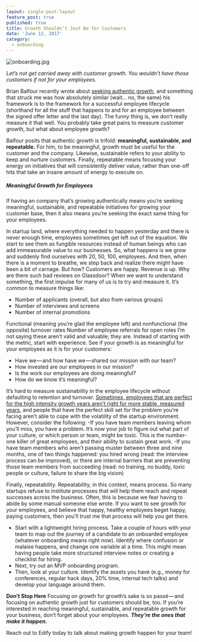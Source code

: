 ```yaml
---
layout: single-post-layout
feature_post: true
published: true
title: Growth Shouldn’t Just Be for Customers
date: 'June 12, 2017'
category:
  - onboarding
---
```

![onboarding.jpg]({{site.baseurl}}/img/onboarding.jpg)

_Let’s not get carried away with customer growth. You wouldn’t have those customers if not for your employees._

Brian Balfour recently wrote about [seeking authentic growth](http://www.coelevate.com/growth-machine/authentic-growth/), and something that struck me was how absolutely similar (wait… no, the same) his framework is to the framework for a successful employee lifecycle (shorthand for all the stuff that happens to and for an employee between the signed offer letter and the last day). The funny thing is, we don’t really measure it that well. You probably take great pains to measure customer growth, but what about employee growth?

Balfour posits that authentic growth is trifold: **meaningful, sustainable, and repeatable.** For him, to be meaningful, growth must be useful for the customer and the company. Likewise, sustainable refers to your ability to keep and nurture customers. Finally, repeatable means focusing your energy on initiatives that will consistently deliver value, rather than one-off hits that take an insane amount of energy to execute on.

##### Meaningful Growth for Employees

If having an company that’s growing authentically means you’re seeking meaningful, sustainable, and repeatable initiatives for growing your customer base, then it also means you’re seeking the exact same thing for your employees.

In startup land, where everything needed to happen yesterday and there is never enough time, employees sometimes get left out of the equation. We start to see them as fungible resources instead of human beings who can add immeasurable value to our businesses. So, what happens is we grow and suddenly find ourselves with 20, 50, 100, employees. And then, when there is a moment to breathe, we step back and realize there might have been a bit of carnage. But how? Customers are happy. Revenue is up. Why are there such bad reviews on Glassdoor? When we want to understand something, the first impulse for many of us is to try and measure it. It’s common to measure things like:
- Number of applicants (overall, but also from various groups)
- Number of interviews and screens
- Number of internal promotions

Functional (meaning you’re glad the employee left) and nonfunctional (the opposite) turnover rates
Number of employee referrals for open roles
I’m not saying these aren’t valid and valuable; they are. Instead of starting with the metric, start with experience. See if your growth is as meaningful for your employees as it is for your customers:
- Have we — and how have we — shared our mission with our team?
- How invested are our employees in our mission?
- Is the work our employees are doing meaningful?
- How do we know it’s meaningful?

It’s hard to measure sustainability in the employee lifecycle without defaulting to retention and turnover. [Sometimes, employees that are perfect for the high intensity growth years aren’t right for more stable, measured years,](http://www.uprightandbetter.com/episode-4-it-may-be-working-but-it-may-not-be-right/) and people that have the perfect skill set for the problem you’re facing aren’t able to cope with the volatility of the startup environment. However, consider the following:
-If you have team members leaving whom you’ll miss, you have a problem. It’s now your job to figure out what part of your culture, or which person or team, might be toxic. This is the number-one killer of great employees, and their ability to sustain great work.
-If you have team members who aren’t passing muster between three and nine months, one of two things happened: you hired wrong (read: the interview process can be improved), or there are internal barriers that are preventing those team members from succeeding (read: no training, no buddy, toxic people or culture, failure to share the big vision)

Finally, repeatability. Repeatability, in this context, means process. So many startups refuse to institute processes that will help them reach and repeat successes across the business. Often, this is because we fear having to abide by some manual someone else wrote. If you want to see growth for your employees, and believe that happy, healthy employees beget happy, paying customers, then you’ll trust me that process will help you get there.
- Start with a lightweight hiring process. Take a couple of hours with your team to map out the journey of a candidate to an onboarded employee (whatever onboarding means right now). Identify where confusion or malaise happens, and change one variable at a time. This might mean having people take more structured interview notes or creating a checklist for hiring.
- Next, try out an MVP onboarding program.
- Then, look at your culture. Identify the assets you have (e.g., money for conferences, regular hack days, 20% time, internal tech talks) and develop your language around them.

**Don’t Stop Here**
Focusing on growth for growth’s sake is so passé — and focusing on authentic growth just for customers should be, too. If you’re interested in reaching meaningful, sustainable, and repeatable growth for your business, don’t forget about your employees. _**They’re the ones that make it happen.**_

Reach out to Edify today to talk about making growth happen for your team!
